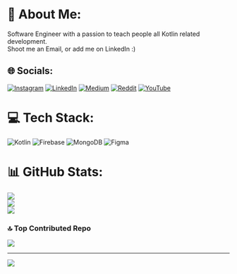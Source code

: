 # 💫 About Me:
Software Engineer with a passion to teach people all Kotlin related development.<br>Shoot me an Email, or add me on LinkedIn :)


## 🌐 Socials:
[![Instagram](https://img.shields.io/badge/Instagram-%23E4405F.svg?logo=Instagram&logoColor=white)](https://instagram.com/rational_chemical) [![LinkedIn](https://img.shields.io/badge/LinkedIn-%230077B5.svg?logo=linkedin&logoColor=white)](https://linkedin.com/in/kenan-karic) [![Medium](https://img.shields.io/badge/Medium-12100E?logo=medium&logoColor=white)](https://medium.com/@@kenan.karic) [![Reddit](https://img.shields.io/badge/Reddit-%23FF4500.svg?logo=Reddit&logoColor=white)](https://www.reddit.com/user/average-alchemist) [![YouTube](https://img.shields.io/badge/YouTube-%23FF0000.svg?logo=YouTube&logoColor=white)](https://youtube.com/@@average-alchemist) 

# 💻 Tech Stack:
![Kotlin](https://img.shields.io/badge/kotlin-%237F52FF.svg?style=for-the-badge&logo=kotlin&logoColor=white) ![Firebase](https://img.shields.io/badge/Firebase-039BE5?style=for-the-badge&logo=Firebase&logoColor=white) ![MongoDB](https://img.shields.io/badge/MongoDB-%234ea94b.svg?style=for-the-badge&logo=mongodb&logoColor=white) ![Figma](https://img.shields.io/badge/figma-%23F24E1E.svg?style=for-the-badge&logo=figma&logoColor=white)
# 📊 GitHub Stats:
![](https://github-readme-stats.vercel.app/api?username=average-alchemist&theme=tokyonight&hide_border=true&include_all_commits=false&count_private=false)<br/>
![](https://github-readme-streak-stats.herokuapp.com/?user=average-alchemist&theme=tokyonight&hide_border=true)<br/>
![](https://github-readme-stats.vercel.app/api/top-langs/?username=average-alchemist&theme=tokyonight&hide_border=true&include_all_commits=false&count_private=false&layout=compact)

### 🔝 Top Contributed Repo
![](https://github-contributor-stats.vercel.app/api?username=average-alchemist&limit=5&theme=dark&combine_all_yearly_contributions=true)

---
[![](https://visitcount.itsvg.in/api?id=average-alchemist&icon=0&color=1)](https://visitcount.itsvg.in)
